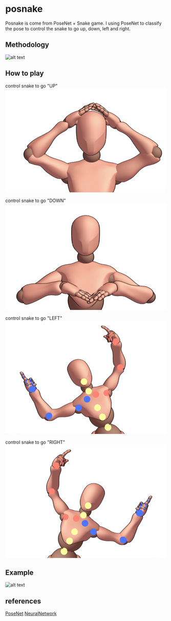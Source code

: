 # posnake
Posnake is come from PoseNet + Snake game. I using PoseNet to classify the pose to control the snake to go up, down, left and right.

## Methodology

![alt text](https://github.com/KiranaTh/posnake/blob/master/posnake3.0/img/mathodology.png?raw=true)

## How to play

control snake to go "UP"
![alt text](https://github.com/KiranaTh/posnake/blob/master/posnake3.0/img/up.png?raw=true)

control snake to go "DOWN"
![alt text](https://github.com/KiranaTh/posnake/blob/master/posnake3.0/img/down.png?raw=true)

control snake to go "LEFT"
![alt text](https://github.com/KiranaTh/posnake/blob/master/posnake3.0/img/left.png?raw=true)

control snake to go "RIGHT"
![alt text](https://github.com/KiranaTh/posnake/blob/master/posnake3.0/img/right.png?raw=true)

## Example

![alt text](https://github.com/KiranaTh/posnake/blob/master/posnake3.0/img/how_to_play.GIF?raw=true)

## references
[PoseNet](https://learn.ml5js.org/docs/#/reference/posenet)
[NeuralNetwork](https://learn.ml5js.org/docs/#/reference/neural-network)